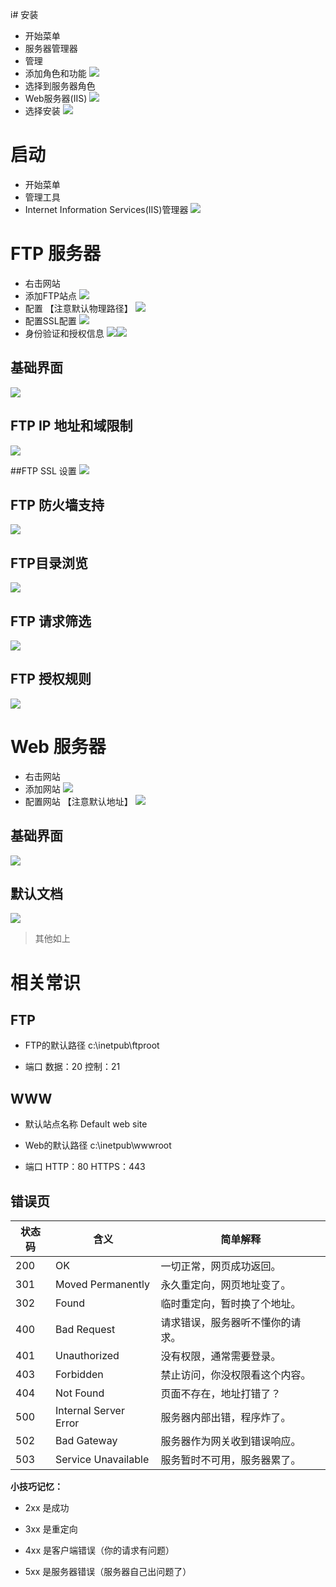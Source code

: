 i# 安装

- 开始菜单
- 服务器管理器
- 管理
- 添加角色和功能
![](../../../Resource/Pasted%20image%2020250426194538.png)
- 选择到服务器角色
- Web服务器(IIS)
![](../../../Resource/Pasted%20image%2020250426194620.png)
- 选择安装
![](../../../Resource/Pasted%20image%2020250426194821.png)

# 启动 

- 开始菜单
- 管理工具
- Internet Information Services(IIS)管理器
![](../../../Resource/Pasted%20image%2020250426194905.png)

# FTP 服务器

- 右击网站
- 添加FTP站点
![](../../../Resource/Pasted%20image%2020250426195029.png)
- 配置 【注意默认物理路径】
![](../../../Resource/Pasted%20image%2020250426195122.png)
- 配置SSL配置
![](../../../Resource/Pasted%20image%2020250426195215.png)
- 身份验证和授权信息
![](../../../Resource/Pasted%20image%2020250426195323.png)![](../../../Resource/Pasted%20image%2020250426195408.png)

## 基础界面
![](../../../Resource/Pasted%20image%2020250426195442.png)

## FTP IP 地址和域限制
![](../../../Resource/Pasted%20image%2020250426195638.png)

##FTP SSL 设置
![](../../../Resource/Pasted%20image%2020250426195658.png)

## FTP 防火墙支持
![](../../../Resource/Pasted%20image%2020250426195749.png)

## FTP目录浏览
![](../../../Resource/Pasted%20image%2020250426195820.png)
## FTP 请求筛选
![](../../../Resource/Pasted%20image%2020250426195858.png)

## FTP 授权规则
![](../../../Resource/Pasted%20image%2020250426195956.png)

# Web 服务器

- 右击网站
- 添加网站
![](../../../Resource/Pasted%20image%2020250426200132.png)
- 配置网站 【注意默认地址】
![](../../../Resource/Pasted%20image%2020250426200222.png)

## 基础界面
![](../../../Resource/Pasted%20image%2020250426201201.png)

## 默认文档
![](../../../Resource/Pasted%20image%2020250426201254.png)

> 其他如上

# 相关常识

## FTP

- FTP的默认路径
	c:\inetpub\ftproot

- 端口
	数据：20
	控制：21

## WWW

- 默认站点名称
	Default web site

- Web的默认路径
	c:\inetpub\wwwroot

- 端口
	HTTP：80
	HTTPS：443

## 错误页
| 状态码 | 含义                    | 简单解释             |
| --- | --------------------- | ---------------- |
| 200 | OK                    | 一切正常，网页成功返回。     |
| 301 | Moved Permanently     | 永久重定向，网页地址变了。    |
| 302 | Found                 | 临时重定向，暂时换了个地址。   |
| 400 | Bad Request           | 请求错误，服务器听不懂你的请求。 |
| 401 | Unauthorized          | 没有权限，通常需要登录。     |
| 403 | Forbidden             | 禁止访问，你没权限看这个内容。  |
| 404 | Not Found             | 页面不存在，地址打错了？     |
| 500 | Internal Server Error | 服务器内部出错，程序炸了。    |
| 502 | Bad Gateway           | 服务器作为网关收到错误响应。   |
| 503 | Service Unavailable   | 服务暂时不可用，服务器累了。   |
**小技巧记忆：**

- 2xx 是成功
    
- 3xx 是重定向
    
- 4xx 是客户端错误（你的请求有问题）
    
- 5xx 是服务器错误（服务器自己出问题了）
